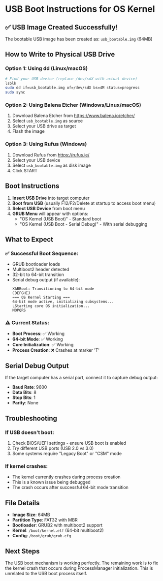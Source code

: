 # USB Boot Instructions for OS Kernel

## ✅ USB Image Created Successfully!

The bootable USB image has been created as: `usb_bootable.img` (64MB)

## How to Write to Physical USB Drive

### Option 1: Using dd (Linux/macOS)
```bash
# Find your USB device (replace /dev/sdX with actual device)
lsblk
sudo dd if=usb_bootable.img of=/dev/sdX bs=4M status=progress
sudo sync
```

### Option 2: Using Balena Etcher (Windows/Linux/macOS)
1. Download Balena Etcher from https://www.balena.io/etcher/
2. Select `usb_bootable.img` as source
3. Select your USB drive as target
4. Flash the image

### Option 3: Using Rufus (Windows)
1. Download Rufus from https://rufus.ie/
2. Select your USB device
3. Select `usb_bootable.img` as disk image
4. Click START

## Boot Instructions

1. **Insert USB Drive** into target computer
2. **Boot from USB** (usually F12/F2/Delete at startup to access boot menu)
3. **Select USB Device** from boot menu
4. **GRUB Menu** will appear with options:
   - "OS Kernel (USB Boot)" - Standard boot
   - "OS Kernel (USB Boot - Serial Debug)" - With serial debugging

## What to Expect

### ✅ Successful Boot Sequence:
- GRUB bootloader loads
- Multiboot2 header detected
- 32-bit to 64-bit transition
- Serial debug output (if available):
  ```
  XABBoot: Transitioning to 64-bit mode
  CDEFGHIJ
  === OS Kernel Starting ===
  64-bit mode active, initializing subsystems...
  LStarting core OS initialization...
  MOPQRS
  ```

### ⚠️ Current Status:
- **Boot Process**: ✅ Working
- **64-bit Mode**: ✅ Working  
- **Core Initialization**: ✅ Working
- **Process Creation**: ❌ Crashes at marker 'T'

## Serial Debug Output

If the target computer has a serial port, connect it to capture debug output:
- **Baud Rate**: 9600
- **Data Bits**: 8
- **Stop Bits**: 1
- **Parity**: None

## Troubleshooting

### If USB doesn't boot:
1. Check BIOS/UEFI settings - ensure USB boot is enabled
2. Try different USB ports (USB 2.0 vs 3.0)
3. Some systems require "Legacy Boot" or "CSM" mode

### If kernel crashes:
- The kernel currently crashes during process creation
- This is a known issue being debugged
- The crash occurs after successful 64-bit mode transition

## File Details

- **Image Size**: 64MB
- **Partition Type**: FAT32 with MBR
- **Bootloader**: GRUB2 with multiboot2 support
- **Kernel**: `/boot/kernel.elf` (64-bit multiboot2)
- **Config**: `/boot/grub/grub.cfg`

## Next Steps

The USB boot mechanism is working perfectly. The remaining work is to fix the kernel crash that occurs during ProcessManager initialization. This is unrelated to the USB boot process itself.
